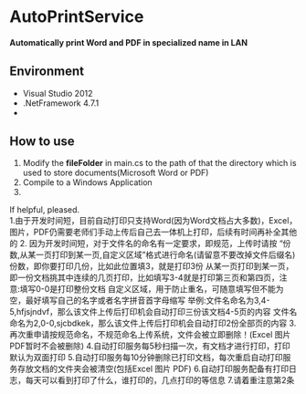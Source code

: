 # AutoPrintService
#### Automatically print Word and PDF in specialized name in LAN<br>


## Environment
- Visual Studio 2012
- .NetFramework 4.7.1
- 
## How to use
1. Modify the **fileFolder** in main.cs to the path of that the directory which is used to store documents(Microsoft Word or PDF)
2. Compile to a Windows Application
3. 
If helpful, pleased.<br>
1.由于开发时间短，目前自动打印只支持Word(因为Word文档占大多数)，Excel，图片，PDF仍需要老师们手动上传后自己去一体机上打印，后续有时间再补全其他的
2. 因为开发时间短，对于文件名的命名有一定要求，即规范，上传时请按
“份数,从某一页打印到某一页,自定义区域”格式进行命名(请留意不要改掉文件后缀名)
份数，即你要打印几份，比如此位置填3，就是打印3份 
从某一页打印到某一页，即一份文档挑其中连续的几页打印，比如填写3-4就是打印第三页和第四页，注意:填写0-0是打印整份文档
自定义区域，用于防止重名，可随意填写但不能为空，最好填写自己的名字或者名字拼音首字母缩写
举例:文件名命名为3,4-5,hfjsjndvf，那么该文件上传后打印机会自动打印三份该文档4-5页的内容
文件名命名为2,0-0,sjcbdkek，那么该文件上传后打印机会自动打印2份全部页的内容
3. 再次重申请按规范命名，不规范命名上传系统，文件会被立即删除！(Excel 图片 PDF暂时不会被删除)
4.自动打印服务每5秒扫描一次，有文档才进行打印，打印默认为双面打印
5.自动打印服务每10分钟删除已打印文档，每次重启自动打印服务存放文档的文件夹会被清空(包括Excel 图片 PDF)
6.自动打印服务配备有打印日志，每天可以看到打印了什么，谁打印的，几点打印的等信息
7.请着重注意第2条
